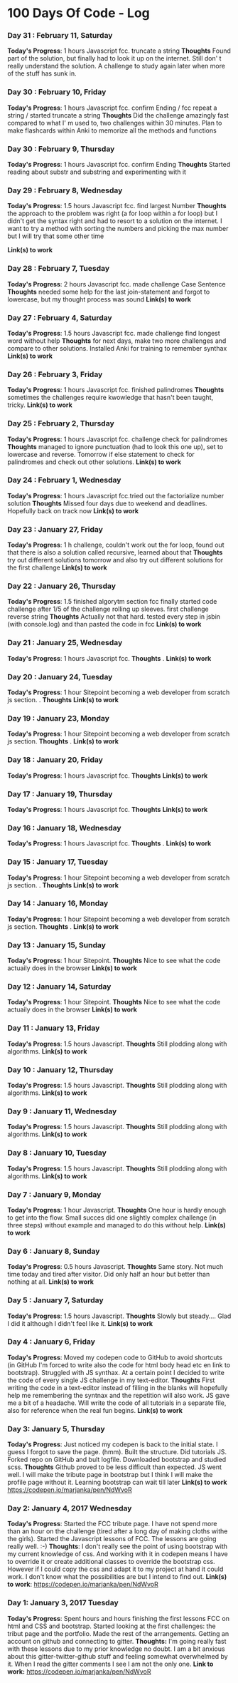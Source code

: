 # 100 Days Of Code - Log

### Day 31 : February 11, Saturday

**Today's Progress**: 1 hours Javascript fcc. truncate a string
**Thoughts** Found part of the solution, but finally had to look it up on the internet. Still don' t really understand the solution. A challenge to study again later when more of the stuff has sunk in.

### Day 30 : February 10, Friday

**Today's Progress**: 1 hours Javascript fcc. confirm Ending / fcc repeat a string / started truncate a string
**Thoughts** Did the challenge amazingly fast compared to what I' m used to, two challenges within 30 minutes. Plan to make flashcards within Anki to memorize all the methods and functions

### Day 30 : February 9, Thursday

**Today's Progress**: 1 hours Javascript fcc. confirm Ending 
**Thoughts** Started reading about substr and substring and experimenting with it

### Day 29 : February 8, Wednesday

**Today's Progress**: 1.5 hours Javascript fcc. find largest Number 
**Thoughts** the approach to the problem was right (a for loop within a for loop) but I didn't get the syntax right and had to resort to a solution on the internet. I want to try a method with sorting the numbers and picking the max number but I will try that some other time

**Link(s) to work** 

### Day 28 : February 7, Tuesday

**Today's Progress**: 2 hours Javascript fcc. made challenge Case Sentence 
**Thoughts** needed some help for the last join-statement and forgot to lowercase, but my thought process was sound 
**Link(s) to work** 

### Day 27 : February 4, Saturday

**Today's Progress**: 1.5 hours Javascript fcc. made challenge find longest word without help
**Thoughts** for next days, make two more challenges and compare to other solutions. Installed Anki for training to remember synthax 
**Link(s) to work** 

### Day 26 : February 3, Friday

**Today's Progress**: 1 hours Javascript fcc. finished palindromes
**Thoughts** sometimes the challenges require kwowledge that hasn't been taught, tricky. 
**Link(s) to work** 

### Day 25 : February 2, Thursday

**Today's Progress**: 1 hours Javascript fcc. challenge check for palindromes
**Thoughts** managed to ignore punctuation (had to look this one up), set to lowercase and reverse. Tomorrow if else statement to check for palindromes and check out other solutions. 
**Link(s) to work** 

### Day 24 : February 1, Wednesday

**Today's Progress**: 1 hours Javascript fcc.tried out the factorialize number solution
**Thoughts** Missed four days due to weekend and deadlines. Hopefully back on track now
**Link(s) to work** 

### Day 23 : January 27, Friday

**Today's Progress**: 1 h challenge, couldn't work out the for loop, found out that there is also a solution called recursive, learned about that
**Thoughts** try out different solutions tomorrow and also try out different solutions for the first challenge
**Link(s) to work** 

### Day 22 : January 26, Thursday

**Today's Progress**: 1.5 finished algorytm section fcc finally started code challenge after 1/5 of the challenge rolling up sleeves. first challenge reverse string
**Thoughts** Actually not that hard. tested every step in jsbin (with console.log) and than pasted the code in fcc
**Link(s) to work** 

### Day 21 : January 25, Wednesday

**Today's Progress**: 1 hours Javascript fcc. 
**Thoughts** .
**Link(s) to work** 

### Day 20 : January 24, Tuesday

**Today's Progress**: 1 hour Sitepoint becoming a web developer from scratch js section. . 
**Thoughts** 
**Link(s) to work** 

### Day 19 : January 23, Monday

**Today's Progress**: 1 hour Sitepoint becoming a web developer from scratch js section. 
**Thoughts** .
**Link(s) to work** 

### Day 18 : January 20, Friday

**Today's Progress**: 1 hours Javascript fcc. 
**Thoughts** 
**Link(s) to work** 

### Day 17 : January 19, Thursday

**Today's Progress**: 1 hours Javascript fcc. 
**Thoughts** 
**Link(s) to work** 

### Day 16 : January 18, Wednesday

**Today's Progress**: 1 hours Javascript fcc. 
**Thoughts** .
**Link(s) to work** 

### Day 15 : January 17, Tuesday

**Today's Progress**: 1 hour Sitepoint becoming a web developer from scratch js section. . 
**Thoughts** 
**Link(s) to work** 

### Day 14 : January 16, Monday

**Today's Progress**: 1 hour Sitepoint becoming a web developer from scratch js section. 
**Thoughts** .
**Link(s) to work** 


### Day 13 : January 15, Sunday

**Today's Progress**: 1 hour Sitepoint. 
**Thoughts** Nice to see what the code actuaily does in the browser
**Link(s) to work** 

### Day 12 : January 14, Saturday

**Today's Progress**: 1 hour Sitepoint. 
**Thoughts** Nice to see what the code actuaily does in the browser
**Link(s) to work** 

### Day 11 : January 13, Friday

**Today's Progress**: 1.5 hours Javascript. 
**Thoughts** Still plodding along with algorithms.
**Link(s) to work** 

### Day 10 : January 12, Thursday

**Today's Progress**: 1.5 hours Javascript. 
**Thoughts** Still plodding along with algorithms.
**Link(s) to work** 

### Day 9 : January 11, Wednesday

**Today's Progress**: 1.5 hours Javascript. 
**Thoughts** Still plodding along with algorithms.
**Link(s) to work** 

### Day 8 : January 10, Tuesday

**Today's Progress**: 1.5 hours Javascript. 
**Thoughts** Still plodding along with algorithms.
**Link(s) to work** 

### Day 7 : January 9, Monday

**Today's Progress**: 1 hour Javascript. 
**Thoughts** One hour is hardly enough to get into the flow. Small succes did one slightly complex challenge (in three steps)  without example and managed to do this without help.
**Link(s) to work** 

### Day 6 : January 8, Sunday

**Today's Progress**: 0.5 hours Javascript. 
**Thoughts** Same story. Not much time today and tired after visitor. Did only half an hour but better than nothing at all.
**Link(s) to work** 

### Day 5 : January 7, Saturday

**Today's Progress**: 1.5 hours Javascript. 
**Thoughts** Slowly but steady.... Glad I did it although I didn't feel like it.
**Link(s) to work** 


### Day 4 : January 6, Friday

**Today's Progress**: Moved my codepen code to GitHub to avoid shortcuts (in GitHub I'm forced to write also the code for html body head etc en link to bootstrap). Struggled with JS synthax. At a certain point I decided to write the code of every single JS challenge in my text-editor. 
**Thoughts** First writing the code in a text-editor instead of filling in the blanks will hopefully help me remembering the syntnax and the repetition will also work. JS gave me a bit of a headache. Will write the code of all tutorials in a separate file, also for reference when the real fun begins.
**Link(s) to work** 

### Day 3: January 5, Thursday

**Today's Progress**: Just noticed my codepen is back to the initial state. I guess I forgot to save the page. (hmm). Built the structure. Did tutorials JS. Forked repo on GitHub and bult logfile. Downloaded bootstrap and studied scss.
**Thoughts** Github proved to be less difficult than expected. JS went well. I will make the tribute page in bootstrap but I think I will make the profile page without it. Learning bootstrap can wait till later
**Link(s) to work** https://codepen.io/marjanka/pen/NdWvoR


### Day 2: January 4, 2017 Wednesday

**Today's Progress**: Started the FCC tribute page. I have not spend more than an hour on the challenge (tired after a long day of making cloths withe the girls). Started the Javascript lessons of FCC. The lessons are going really well. :-)
**Thoughts**: I don't really see the point of using bootstrap with my current knowledge of css. And working with it in codepen means I have to override it or create additional classes to override the bootstrap css. However if I could copy the css and adapt it to my project at hand it could work. I don't know what the possibilities are but I intend to find out. 
**Link(s) to work**: https://codepen.io/marjanka/pen/NdWvoR


### Day 1: January 3, 2017 Tuesday

**Today's Progress**: Spent hours and hours finishing the first lessons FCC on html and CSS and bootstrap.  Started looking at the first challenges: the tribut page and the portfolio. Made the rest of the arrangements. Getting an account on github and connecting to gitter.
**Thoughts:** I'm going really fast with these lessons due to my prior knowledge no doubt. I am a bit anxious about this gitter-twitter-github stuff and feeling somewhat overwhelmed by it. When I read the gitter comments I see I am not the only one.
**Link to work:** https://codepen.io/marjanka/pen/NdWvoR



